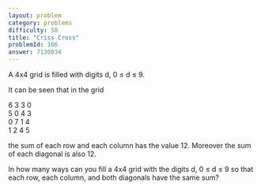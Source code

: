 ```yaml
---
layout: problem
category: problems
difficulty: 50
title: "Criss Cross"
problemId: 166
answer: 7130034
---
```

A 4x4 grid is filled with digits d, 0 ≤ d ≤ 9.

It can be seen that in the grid

 6 3 3 0  
 5 0 4 3  
 0 7 1 4  
 1 2 4 5

the sum of each row and each column has the value 12. Moreover the sum of each diagonal is also 12.

In how many ways can you fill a 4x4 grid with the digits d, 0 ≤ d ≤ 9 so that each row, each column, and both diagonals have the same sum?